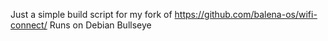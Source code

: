 Just a simple build script for my fork of https://github.com/balena-os/wifi-connect/
Runs on Debian Bullseye

